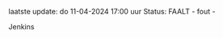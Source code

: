 laatste update: 
do 11-04-2024 17:00   uur 
Status: FAALT - fout - 
<div class="service R">Jenkins</div>
